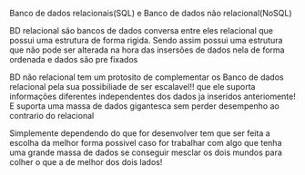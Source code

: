 Banco de dados relacionais(SQL) e Banco de dados não relacional(NoSQL)

BD relacional são bancos de dados conversa entre eles relacional que possui uma estrutura de forma rigida.
Sendo assim possui uma estrutura que não pode ser alterada na hora das insersões de dados nela de forma ordenada 
e dados são pre fixados

BD não relacional tem um protosito de complementar os Banco de dados relacional pela sua possibiliade de ser escalavel!! 
que ele suporta informações diferentes independentes dos dados ja inseridos anteriomente! E suporta uma massa de dados 
gigantesca sem perder desempenho ao contrario do relacional

Simplemente dependendo do que for desenvolver tem que ser feita a escolha da melhor forma possivel caso for trabalhar com algo que
tenha uma grande massa de dados se conseguir mesclar os dois mundos para colher o que a de melhor dos dois lados!
